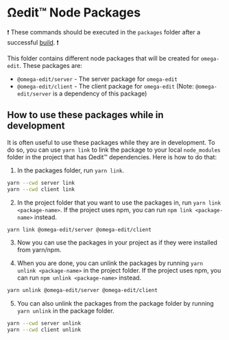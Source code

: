 # Ωedit™ Node Packages

:exclamation: These commands should be executed in the `packages` folder after a successful [build](../README.md). :exclamation:

This folder contains different node packages that will be created for `omega-edit`.  These packages are:

* `@omega-edit/server` - The server package for `omega-edit`
* `@omega-edit/client` - The client package for `omega-edit` (Note: `@omega-edit/server` is a dependency of this package)

## How to use these packages while in development

It is often useful to use these packages while they are in development. To do so, you can use `yarn link` to link the package to your
local `node_modules` folder in the project that has Ωedit™ dependencies.  Here is how to do that:

1. In the packages folder, run `yarn link`.

```bash
yarn --cwd server link
yarn --cwd client link
```

2. In the project folder that you want to use the packages in, run `yarn link <package-name>`.  If the project uses npm,
you can run `npm link <package-name>` instead.

```bash
yarn link @omega-edit/server @omega-edit/client
```

3. Now you can use the packages in your project as if they were installed from yarn/npm.

4. When you are done, you can unlink the packages by running `yarn unlink <package-name>` in the project folder. If the
project uses npm, you can run `npm unlink <package-name>` instead.

```bash
yarn unlink @omega-edit/server @omega-edit/client
```

5. You can also unlink the packages from the package folder by running `yarn unlink` in the package folder.

```bash
yarn --cwd server unlink
yarn --cwd client unlink
```
